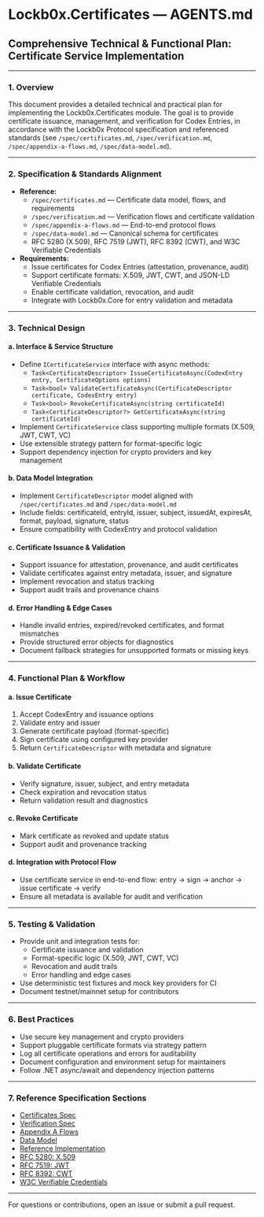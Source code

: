 # Lockb0x.Certificates — AGENTS.md

## Comprehensive Technical & Functional Plan: Certificate Service Implementation

---

### 1. Overview

This document provides a detailed technical and practical plan for implementing the Lockb0x.Certificates module. The goal is to provide certificate issuance, management, and verification for Codex Entries, in accordance with the Lockb0x Protocol specification and referenced standards (see `/spec/certificates.md`, `/spec/verification.md`, `/spec/appendix-a-flows.md`, `/spec/data-model.md`).

---

### 2. Specification & Standards Alignment

- **Reference:**
  - `/spec/certificates.md` — Certificate data model, flows, and requirements
  - `/spec/verification.md` — Verification flows and certificate validation
  - `/spec/appendix-a-flows.md` — End-to-end protocol flows
  - `/spec/data-model.md` — Canonical schema for certificates
  - RFC 5280 (X.509), RFC 7519 (JWT), RFC 8392 (CWT), and W3C Verifiable Credentials
- **Requirements:**
  - Issue certificates for Codex Entries (attestation, provenance, audit)
  - Support certificate formats: X.509, JWT, CWT, and JSON-LD Verifiable Credentials
  - Enable certificate validation, revocation, and audit
  - Integrate with Lockb0x.Core for entry validation and metadata

---

### 3. Technical Design

#### a. Interface & Service Structure

- Define `ICertificateService` interface with async methods:
  - `Task<CertificateDescriptor> IssueCertificateAsync(CodexEntry entry, CertificateOptions options)`
  - `Task<bool> ValidateCertificateAsync(CertificateDescriptor certificate, CodexEntry entry)`
  - `Task<bool> RevokeCertificateAsync(string certificateId)`
  - `Task<CertificateDescriptor?> GetCertificateAsync(string certificateId)`
- Implement `CertificateService` class supporting multiple formats (X.509, JWT, CWT, VC)
- Use extensible strategy pattern for format-specific logic
- Support dependency injection for crypto providers and key management

#### b. Data Model Integration

- Implement `CertificateDescriptor` model aligned with `/spec/certificates.md` and `/spec/data-model.md`
- Include fields: certificateId, entryId, issuer, subject, issuedAt, expiresAt, format, payload, signature, status
- Ensure compatibility with CodexEntry and protocol validation

#### c. Certificate Issuance & Validation

- Support issuance for attestation, provenance, and audit certificates
- Validate certificates against entry metadata, issuer, and signature
- Implement revocation and status tracking
- Support audit trails and provenance chains

#### d. Error Handling & Edge Cases

- Handle invalid entries, expired/revoked certificates, and format mismatches
- Provide structured error objects for diagnostics
- Document fallback strategies for unsupported formats or missing keys

---

### 4. Functional Plan & Workflow

#### a. Issue Certificate

1. Accept CodexEntry and issuance options
2. Validate entry and issuer
3. Generate certificate payload (format-specific)
4. Sign certificate using configured key provider
5. Return `CertificateDescriptor` with metadata and signature

#### b. Validate Certificate

- Verify signature, issuer, subject, and entry metadata
- Check expiration and revocation status
- Return validation result and diagnostics

#### c. Revoke Certificate

- Mark certificate as revoked and update status
- Support audit and provenance tracking

#### d. Integration with Protocol Flow

- Use certificate service in end-to-end flow: entry → sign → anchor → issue certificate → verify
- Ensure all metadata is available for audit and verification

---

### 5. Testing & Validation

- Provide unit and integration tests for:
  - Certificate issuance and validation
  - Format-specific logic (X.509, JWT, CWT, VC)
  - Revocation and audit trails
  - Error handling and edge cases
- Use deterministic test fixtures and mock key providers for CI
- Document testnet/mainnet setup for contributors

---

### 6. Best Practices

- Use secure key management and crypto providers
- Support pluggable certificate formats via strategy pattern
- Log all certificate operations and errors for auditability
- Document configuration and environment setup for maintainers
- Follow .NET async/await and dependency injection patterns

---

### 7. Reference Specification Sections

- [Certificates Spec](../../spec/certificates.md)
- [Verification Spec](../../spec/verification.md)
- [Appendix A Flows](../../spec/appendix-a-flows.md)
- [Data Model](../../spec/data-model.md)
- [Reference Implementation](../../spec/reference-implementation.md)
- [RFC 5280: X.509](https://datatracker.ietf.org/doc/html/rfc5280)
- [RFC 7519: JWT](https://datatracker.ietf.org/doc/html/rfc7519)
- [RFC 8392: CWT](https://datatracker.ietf.org/doc/html/rfc8392)
- [W3C Verifiable Credentials](https://www.w3.org/TR/vc-data-model/)

---

For questions or contributions, open an issue or submit a pull request.
